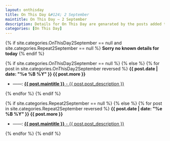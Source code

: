 ```yaml
---
layout: onthisday
title: On This Day &#124; 2 September
maintitle: On This Day — 2 September
description: Details for On This Day are genarated by the posts added to the website so the content is subject to changes/updates over time.
categories: [On This Day]
---
```


{% if site.categories.OnThisDay2September == null and site.categories.Repeat2September == null %}
<strong>Sorry no known details for today</strong>
{% endif %}

{% if site.categories.OnThisDay2September == null %}
{% else %}
{% for post in site.categories.OnThisDay2September reversed %}
<strong>{{ post.date | date: "%e %B %Y" }} {{ post.more }}</strong>
<ul>
<li> ——: <a href="{{ post.url }}"><strong>{{ post.maintitle }}</strong> - {{ post.post_description }}</a></li>
</ul>
{% endfor %}
{% endif %}

{% if site.categories.Repeat2September == null %}
{% else %}
{% for post in site.categories.Repeat2September reversed %}
<strong>{{ post.date | date: "%e %B %Y" }} {{ post.more }}</strong>
<ul>
<li> ——: <a href="{{ post.url }}"><strong>{{ post.maintitle }}</strong> - {{ post.post_description }}</a></li>
</ul>
{% endfor %}
{% endif %}
